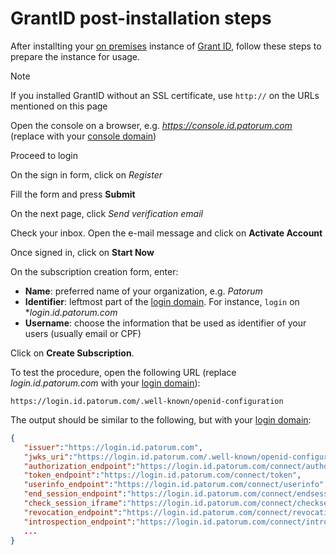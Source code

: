 ﻿# GrantID post-installation steps

After installting your [on premises](index.md) instance of [Grant ID](../index.md), follow these steps to prepare the instance for usage.

> [!NOTE]
> If you installed GrantID without an SSL certificate, use `http://` on the URLs mentioned on this page

Open the console on a browser, e.g. *https://console.id.patorum.com* (replace with your [console domain](index.md#planning))

Proceed to login

On the sign in form, click on *Register*

Fill the form and press **Submit**

On the next page, click *Send verification email*

Check your inbox. Open the e-mail message and click on **Activate Account**

Once signed in, click on **Start Now**

On the subscription creation form, enter:

* **Name**: preferred name of your organization, e.g. *Patorum*
* **Identifier**: leftmost part of the [login domain](index.md#planning). For instance, `login` on **login*.*id.patorum.com*
* **Username**: choose the information that be used as identifier of your users (usually email or CPF)

Click on **Create Subscription**.

To test the procedure, open the following URL (replace *login.id.patorum.com* with your [login domain](index.md#planning)):

```
https://login.id.patorum.com/.well-known/openid-configuration
```

The output should be similar to the following, but with your [login domain](index.md#planning):

```json
{ 
   "issuer":"https://login.id.patorum.com",
   "jwks_uri":"https://login.id.patorum.com/.well-known/openid-configuration/jwks",
   "authorization_endpoint":"https://login.id.patorum.com/connect/authorize",
   "token_endpoint":"https://login.id.patorum.com/connect/token",
   "userinfo_endpoint":"https://login.id.patorum.com/connect/userinfo",
   "end_session_endpoint":"https://login.id.patorum.com/connect/endsession",
   "check_session_iframe":"https://login.id.patorum.com/connect/checksession",
   "revocation_endpoint":"https://login.id.patorum.com/connect/revocation",
   "introspection_endpoint":"https://login.id.patorum.com/connect/introspect",
   ...
}
```
